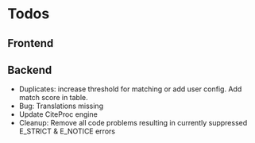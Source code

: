 Todos
=====

Frontend
--------


Backend
-------
- Duplicates: increase threshold for matching or add user config. Add match score in table.
- Bug: Translations missing
- Update CiteProc engine
- Cleanup: Remove all code problems resulting in currently suppressed E_STRICT & E_NOTICE errors

